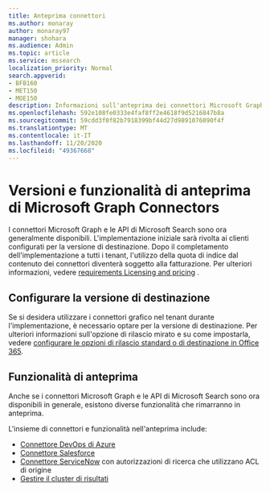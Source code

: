 ```yaml
---
title: Anteprima connettori
ms.author: monaray
author: monaray97
manager: shohara
ms.audience: Admin
ms.topic: article
ms.service: mssearch
localization_priority: Normal
search.appverid:
- BFB160
- MET150
- MOE150
description: Informazioni sull'anteprima dei connettori Microsoft Graph per Microsoft Search.
ms.openlocfilehash: 592e108fe0333e4faf8ff2e4618f9d5216847b8a
ms.sourcegitcommit: 59cdd3f0f82b7918399bf44d27d9891076090f4f
ms.translationtype: MT
ms.contentlocale: it-IT
ms.lasthandoff: 11/20/2020
ms.locfileid: "49367668"
---
```

# <a name="microsoft-graph-connectors-preview-release-and-features"></a>Versioni e funzionalità di anteprima di Microsoft Graph Connectors

I connettori Microsoft Graph e le API di Microsoft Search sono ora generalmente disponibili. L'implementazione iniziale sarà rivolta ai clienti configurati per la versione di destinazione. Dopo il completamento dell'implementazione a tutti i tenant, l'utilizzo della quota di indice dal contenuto dei connettori diventerà soggetto alla fatturazione. Per ulteriori informazioni, vedere [requirements Licensing and pricing](licensing.md) .

## <a name="set-up-targeted-release"></a>Configurare la versione di destinazione

Se si desidera utilizzare i connettori grafico nel tenant durante l'implementazione, è necessario optare per la versione di destinazione. Per ulteriori informazioni sull'opzione di rilascio mirato e su come impostarla, vedere [configurare le opzioni di rilascio standard o di destinazione in Office 365](https://docs.microsoft.com/office365/admin/manage/release-options-in-office-365?view=o365-worldwide).

## <a name="preview-features"></a>Funzionalità di anteprima

Anche se i connettori Microsoft Graph e le API di Microsoft Search sono ora disponibili in generale, esistono diverse funzionalità che rimarranno in anteprima.

L'insieme di connettori e funzionalità nell'anteprima include:

* [Connettore DevOps di Azure](azure-devops-connector.md)
* [Connettore Salesforce](salesforce-connector.md)
* [Connettore ServiceNow](servicenow.md) con autorizzazioni di ricerca che utilizzano ACL di origine
* [Gestire il cluster di risultati](result-cluster.md)